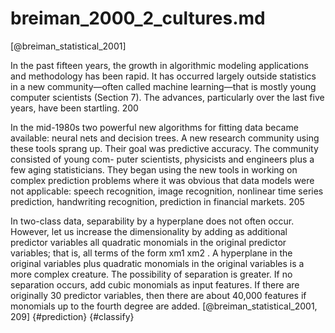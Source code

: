 # breiman_2000_2_cultures.md
[@breiman_statistical_2001]

In the past fifteen years, the growth in algorithmic modeling applications and methodology has been rapid. It has occurred largely outside statistics in a new community—often called machine learning—that is mostly young computer scientists (Section 7). The advances, particularly over the last five years, have been startling. 200

In the mid-1980s two powerful new algorithms for fitting data became available: neural nets and decision trees. A new research community using these tools sprang up. Their goal was predictive accuracy. The community consisted of young com- puter scientists, physicists and engineers plus a few aging statisticians. They began using the new tools in working on complex prediction problems where it was obvious that data models were not applicable: speech recognition, image recognition, nonlinear time series prediction, handwriting recognition, prediction in financial markets. 205

In two-class data, separability by a hyperplane does not often occur. However, let us increase the dimensionality by adding as additional predictor variables all quadratic monomials in the original predictor variables; that is, all terms of the form xm1 xm2 . A hyperplane in the original variables plus quadratic monomials in the original variables is a more complex creature. The possibility of separation is greater. If no separation occurs, add cubic monomials as input features. If there are originally 30 predictor variables, then there are about 40,000 features if monomials up to the fourth degree are added. [@breiman_statistical_2001, 209] {#prediction} {#classify}
